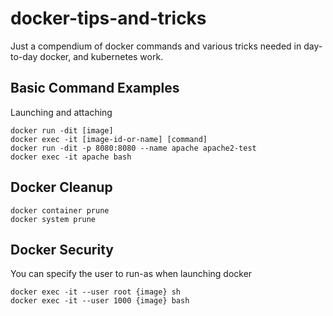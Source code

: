 # docker-tips-and-tricks
Just a compendium of docker commands and various tricks needed in day-to-day docker, and kubernetes work. 

## Basic Command Examples
Launching and attaching

```
docker run -dit [image]
docker exec -it [image-id-or-name] [command]
docker run -dit -p 8080:8080 --name apache apache2-test
docker exec -it apache bash
```

## Docker Cleanup
```
docker container prune
docker system prune
```

## Docker Security
You can specify the user to run-as when launching docker
```
docker exec -it --user root {image} sh
docker exec -it --user 1000 {image} bash


